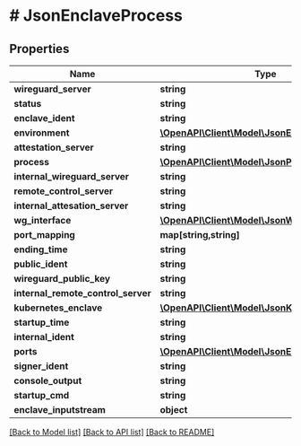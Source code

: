 # # JsonEnclaveProcess

## Properties

Name | Type | Description | Notes
------------ | ------------- | ------------- | -------------
**wireguard_server** | **string** |  | [optional]
**status** | **string** |  | [optional]
**enclave_ident** | **string** |  | [optional]
**environment** | [**\OpenAPI\Client\Model\JsonEnvironment**](JsonEnvironment.md) |  | [optional]
**attestation_server** | **string** |  | [optional]
**process** | [**\OpenAPI\Client\Model\JsonProcess**](JsonProcess.md) |  | [optional]
**internal_wireguard_server** | **string** |  | [optional]
**remote_control_server** | **string** |  | [optional]
**internal_attesation_server** | **string** |  | [optional]
**wg_interface** | [**\OpenAPI\Client\Model\JsonWireguardInterface**](JsonWireguardInterface.md) |  | [optional]
**port_mapping** | **map[string,string]** |  | [optional]
**ending_time** | **string** |  | [optional]
**public_ident** | **string** |  | [optional]
**wireguard_public_key** | **string** |  | [optional]
**internal_remote_control_server** | **string** |  | [optional]
**kubernetes_enclave** | [**\OpenAPI\Client\Model\JsonKubernetesEnclave**](JsonKubernetesEnclave.md) |  | [optional]
**startup_time** | **string** |  | [optional]
**internal_ident** | **string** |  | [optional]
**ports** | [**\OpenAPI\Client\Model\JsonEnclavePort[]**](JsonEnclavePort.md) |  | [optional]
**signer_ident** | **string** |  | [optional]
**console_output** | **string** |  | [optional]
**startup_cmd** | **string** |  | [optional]
**enclave_inputstream** | **object** |  | [optional]

[[Back to Model list]](../../README.md#models) [[Back to API list]](../../README.md#endpoints) [[Back to README]](../../README.md)
